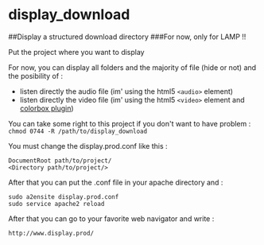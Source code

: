 # display_download
##Display a structured download directory
###For now, only for LAMP !!
  
Put the project where you want to display  

For now, you can display all folders and the majority of file (hide or not) and the posibility of :  
* listen directly the audio file (im' using the html5 ```<audio>``` element)
* listen directly the video file (im' using the html5 ```<video>``` element and [colorbox plugin](http://www.jacklmoore.com/colorbox/))  

You can take some right to this project if you don't want to have problem :  
``` chmod 0744 -R /path/to/display_download ```  

You must change the display.prod.conf like this :  
```
DocumentRoot path/to/project/
<Directory path/to/project/>
```

After that you can put the .conf file in your apache directory and :  
```
sudo a2ensite display.prod.conf
sudo service apache2 reload
```
  
After that you can go to your favorite web navigator and write :


    http://www.display.prod/